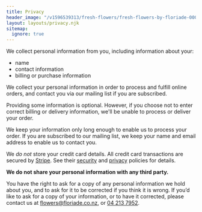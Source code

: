 ```yaml
---
title: Privacy
header_image: "/v1596539313/fresh-flowers/fresh-flowers-by-floriade-00060.jpg"
layout: layouts/privacy.njk
sitemap:
  ignore: true
---
```

We collect personal information from you, including information about your:
- name
- contact information
- billing or purchase information

We collect your personal information in order to process and fulfill online orders, and contact you via our mailing list if you are subscribed.

Providing some information is optional. However, if you choose not to enter correct billing or delivery information, we'll be unable to process or deliver your order.

We keep your information only long enough to enable us to process your order. If you are subscribed to our mailing list, we keep your name and email address to enable us to contact you.

We _do not_ store your credit card details. All credit card transactions are secured by [Stripe](https://stripe.com/). See their [security](https://stripe.com/docs/security/stripe) and [privacy](https://stripe.com/nz/privacy/) policies for details.

**We do not share your personal information with any third party.**

You have the right to ask for a copy of any personal information we hold about you, and to ask for it to be corrected if you think it is wrong.
If you’d like to ask for a copy of your information, or to have it corrected, please contact us at [flowers@floriade.co.nz](mailto\:flowers@floriade.co.nz\?subject\=Privacy%20Enquiry), or [04 213 7952](tel:+6442137952).

